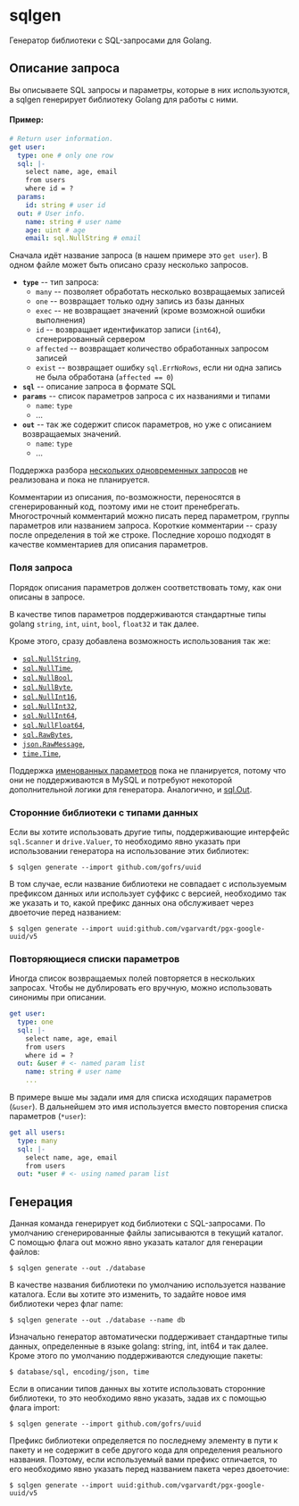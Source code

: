 # sqlgen

Генератор библиотеки с SQL-запросами для Golang.

## Описание запроса

Вы описываете SQL запросы и параметры, которые в них используются, а sqlgen генерирует библиотеку Golang для работы с ними.

#### Пример:

```yaml
# Return user information.
get user: 
  type: one # only one row
  sql: |-
    select name, age, email
    from users
    where id = ?
  params:
    id: string # user id
  out: # User info.
    name: string # user name
    age: uint # age
    email: sql.NullString # email
```

Сначала идёт название запроса (в нашем примере это `get user`).
В одном файле может быть описано сразу несколько запросов.

- **`type`** -- тип запроса:
  - `many` -- позволяет обработать несколько возвращаемых записей 
  - `one` -- возвращает только одну запись из базы данных
  - `exec` -- не возвращает значений (кроме возможной ошибки выполнения)
  - `id` -- возвращает идентификатор записи (`int64`), сгенерированный сервером
  - `affected` -- возвращает количество обработанных запросом записей
  - `exist` -- возвращает ошибку `sql.ErrNoRows`, если ни одна запись не была обработана (`affected == 0`)
- **`sql`** -- описание запроса в формате SQL
- **`params`** -- список параметров запроса с их названиями и типами
  - `name`: `type`
  - ...
- **`out`** -- так же содержит список параметров, но уже с описанием возвращаемых значений.
  - `name`: `type`
  - ...

Поддержка разбора [нескольких одновременных запросов](https://pkg.go.dev/database/sql#Rows.NextResultSet) не реализована и пока не планируется.

Комментарии из описания, по-возможности, переносятся в сгенерированный код, поэтому ими не стоит пренебрегать.
Многострочный комментарий можно писать перед параметром, группы параметров или названием запроса. Короткие комментарии -- сразу после определения в той же строке. Последние хорошо подходят в качестве комментариев для описания параметров.


### Поля запроса

Порядок описания параметров должен соответствовать тому, как они описаны в запросе.

В качестве типов параметров поддерживаются стандартные типы golang `string`, `int`, `uint`, `bool`, `float32` и так далее. 

Кроме этого, сразу добавлена возможность использования так же:
- [`sql.NullString`](https://pkg.go.dev/database/sql#NullString), 
- [`sql.NullTime`](https://pkg.go.dev/database/sql#NullTime), 
- [`sql.NullBool`](https://pkg.go.dev/database/sql#NullBool), 
- [`sql.NullByte`](https://pkg.go.dev/database/sql#NullByte), 
- [`sql.NullInt16`](https://pkg.go.dev/database/sql#NullInt16),
- [`sql.NullInt32`](https://pkg.go.dev/database/sql#NullInt32),
- [`sql.NullInt64`](https://pkg.go.dev/database/sql#NullInt64),
- [`sql.NullFloat64`](https://pkg.go.dev/database/sql#NullFloat64),
- [`sql.RawBytes`](https://pkg.go.dev/database/sql#RawBytes),
- [`json.RawMessage`](https://pkg.go.dev/encoding/json#RawMessage),
- [`time.Time`](https://pkg.go.dev/encoding/time#Time),

Поддержка [именованных параметров](https://pkg.go.dev/database/sql#NamedArg) пока не планируется, потому что они не поддерживаются в MySQL и потребуют некоторой дополнительной логики для генератора. Аналогично, и [sql.Out](https://pkg.go.dev/database/sql#Out).


### Сторонние библиотеки с типами данных

Если вы хотите использовать другие типы, поддерживающие интерфейс `sql.Scanner` и `drive.Valuer`, то необходимо явно указать при использовании генератора на использование этих библиотек:

```shell
$ sqlgen generate --import github.com/gofrs/uuid
```
В том случае, если название библиотеки не совпадает с используемым префиксом данных или  использует суффикс с версией, необходимо так же указать и то, какой префикс данных она обслуживает через двоеточие перед названием:

```shell
$ sqlgen generate --import uuid:github.com/vgarvardt/pgx-google-uuid/v5
```

### Повторяющиеся списки параметров

Иногда список возвращаемых полей повторяется в нескольких запросах. Чтобы не дублировать его вручную, можно использовать синонимы при описании.

```yaml
get user:
  type: one
  sql: |-
    select name, age, email
    from users
    where id = ?
  out: &user # <- named param list
    name: string # user name
    ...
```

В примере выше мы задали имя для списка исходящих параметров (`&user`).
В дальнейшем это имя используется вместо повторения списка параметров (`*user`):

```yaml
get all users:
  type: many
  sql: |-
    select name, age, email
    from users
  out: *user # <- using named param list
```


## Генерация 

Данная команда генерирует код библиотеки с SQL-запросами. По умолчанию сгенерированные файлы записываются в текущий каталог. С помощью флага out можно явно указать каталог для генерации файлов:

```shell
$ sqlgen generate --out ./database
```

В качестве названия библиотеки по умолчанию используется название каталога. Если вы хотите это изменить, то задайте новое имя библиотеки через флаг name:

```shell
$ sqlgen generate --out ./database --name db
```

Изначально генератор автоматически поддерживает стандартные типы данных, определенные в языке golang: string, int, int64 и так далее. Кроме этого по умолчанию поддерживаются следующие пакеты:

```shell
$ database/sql, encoding/json, time
```

Если в описании типов данных вы хотите использовать сторонние библиотеки, то это необходимо явно указать, задав их с помощью флага import:

```shell
$ sqlgen generate --import github.com/gofrs/uuid
```

Префикс библиотеки определяется по последнему элементу в пути к пакету и не содержит в себе другого кода для определения реального названия. Поэтому, если используемый вами префикс отличается, то его необходимо явно указать перед названием пакета через двоеточие:

```shell
$ sqlgen generate --import uuid:github.com/vgarvardt/pgx-google-uuid/v5
```

